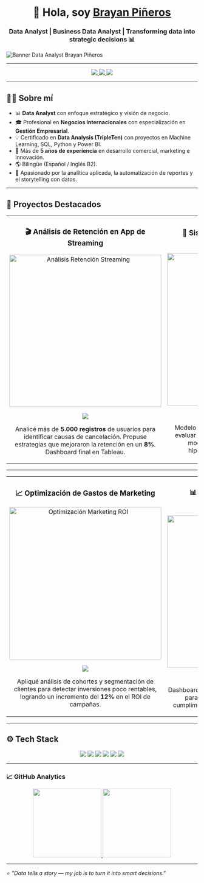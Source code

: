 <div align="center">
  <h1 align="center">👋 Hola, soy <a href="https://www.linkedin.com/in/brayanpineros/">Brayan Piñeros</a></h1>
  <h3 align="center">Data Analyst | Business Data Analyst | Transforming data into strategic decisions 📊</h3>
</div>

<img src="https://i.imgur.com/RXg7gQx.png" alt="Banner Data Analyst Brayan Piñeros">

---

<p align="center">
  <a href="https://www.linkedin.com/in/brayanpineros/">
    <img src="https://img.shields.io/badge/-LinkedIn-0A66C2?style=for-the-badge&logo=linkedin&logoColor=white"/>
  </a>
  <a href="mailto:brayanpinerdo@gmail.com">
    <img src="https://img.shields.io/badge/-Email-D14836?style=for-the-badge&logo=gmail&logoColor=white"/>
  </a>
  <a href="https://github.com/brayanpineros?tab=followers">
    <img src="https://img.shields.io/github/followers/brayanpineros?style=social" />
  </a>
</p>

---

## 👨‍💻 Sobre mí

- 📊 **Data Analyst** con enfoque estratégico y visión de negocio.  
- 🎓 Profesional en **Negocios Internacionales** con especialización en **Gestión Empresarial**.  
- 💡 Certificado en **Data Analysis (TripleTen)** con proyectos en Machine Learning, SQL, Python y Power BI.  
- 🚀 Más de **5 años de experiencia** en desarrollo comercial, marketing e innovación.  
- 🌎 Bilingüe (Español / Inglés B2).  
- 🎯 Apasionado por la analítica aplicada, la automatización de reportes y el storytelling con datos.  

---

## 🚀 Proyectos Destacados

<table>
<tr>
<td width="50%">
<h3 align="center">🎬 Análisis de Retención en App de Streaming</h3>
<div align="center">
<a href="https://github.com/brayanpineros/streaming-churn-analysis" target="_blank"><img src="https://i.imgur.com/6GPaDdw.png" width="400" alt="Análisis Retención Streaming"></a>
<p>
<a href="https://github.com/brayanpineros/streaming-churn-analysis" target="_blank">
<img src="https://img.shields.io/badge/VER%20CÓDIGO-181717?style=for-the-badge&logo=github&logoColor=white">
</a>
</p>
<p>Analicé más de <strong>5.000 registros</strong> de usuarios para identificar causas de cancelación.  
Propuse estrategias que mejoraron la retención en un <strong>8%</strong>. Dashboard final en Tableau.</p>
</div>
</td>

<td width="50%">
<h3 align="center">🏦 Sistema de Puntuación Crediticia Bancaria</h3>
<div align="center">
<a href="https://github.com/brayanpineros/credit-scoring-model" target="_blank"><img src="https://i.imgur.com/qM0e1S2.png" width="400" alt="Sistema de puntuación crediticia"></a>
<p>
<a href="https://github.com/brayanpineros/credit-scoring-model" target="_blank">
<img src="https://img.shields.io/badge/VER%20CÓDIGO-181717?style=for-the-badge&logo=github&logoColor=white">
</a>
</p>
<p>Modelo predictivo en Python (Scikit-learn) para evaluar riesgo crediticio.  
Mejoré la precisión del modelo en un <strong>15%</strong> mediante ajuste de hiperparámetros y validación cruzada.</p>
</div>
</td>
</tr>
</table>

---

<table>
<tr>
<td width="50%">
<h3 align="center">📈 Optimización de Gastos de Marketing</h3>
<div align="center">
<a href="https://github.com/brayanpineros/marketing-roi-optimization" target="_blank"><img src="https://i.imgur.com/lU5e64X.png" width="400" alt="Optimización Marketing ROI"></a>
<p>
<a href="https://github.com/brayanpineros/marketing-roi-optimization" target="_blank">
<img src="https://img.shields.io/badge/VER%20CÓDIGO-181717?style=for-the-badge&logo=github&logoColor=white">
</a>
</p>
<p>Apliqué análisis de cohortes y segmentación de clientes para detectar inversiones poco rentables,  
logrando un incremento del <strong>12%</strong> en el ROI de campañas.</p>
</div>
</td>

<td width="50%">
<h3 align="center">📊 Dashboard de Ventas y KPIs Comerciales</h3>
<div align="center">
<a href="https://github.com/brayanpineros/sales-kpi-dashboard" target="_blank"><img src="https://i.imgur.com/ETLOc6B.png" width="400" alt="Dashboard KPI Ventas"></a>
<p>
<a href="https://github.com/brayanpineros/sales-kpi-dashboard" target="_blank">
<img src="https://img.shields.io/badge/VER%20CÓDIGO-181717?style=for-the-badge&logo=github&logoColor=white">
</a>
</p>
<p>Dashboard interactivo en Power BI y Excel avanzado para el monitoreo de ventas,  
márgenes y cumplimiento de objetivos por región y producto.</p>
</div>
</td>
</tr>
</table>

---

## ⚙️ Tech Stack

<p align="center">
  <img src="https://img.shields.io/badge/Python-3776AB?style=for-the-badge&logo=python&logoColor=white"/>
  <img src="https://img.shields.io/badge/SQL-336791?style=for-the-badge&logo=postgresql&logoColor=white"/>
  <img src="https://img.shields.io/badge/Power%20BI-F2C811?style=for-the-badge&logo=powerbi&logoColor=black"/>
  <img src="https://img.shields.io/badge/Tableau-E97627?style=for-the-badge&logo=tableau&logoColor=white"/>
  <img src="https://img.shields.io/badge/Excel-217346?style=for-the-badge&logo=microsoft-excel&logoColor=white"/>
  <img src="https://img.shields.io/badge/GitHub-181717?style=for-the-badge&logo=github&logoColor=white"/>
</p>

---

### 📈 GitHub Analytics

<p align="center">
<a href="https://github.com/brayanpineros">
  <img height="180em" src="https://github-readme-stats-eight-theta.vercel.app/api?username=brayanpineros&show_icons=true&theme=algolia&include_all_commits=true&count_private=true"/>
  <img height="180em" src="https://github-readme-stats-eight-theta.vercel.app/api/top-langs/?username=brayanpineros&layout=compact&langs_count=8&theme=algolia"/>
</a>
</p>

---

⭐ *"Data tells a story — my job is to turn it into smart decisions."*  
